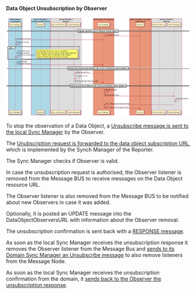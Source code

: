 #### Data Object Unsubscription by Observer

![Figure @data-sync-subscription Request to subscribe a Sync Data Object](data-object-unsubscribe.png)

To stop the observation of a Data Object, a [Unsubscribe message is sent to the local Sync Manager](../../messages/data-sync-messages.md#data-object-unsubscription-request-by-observer-hyperty) by the Observer.

The [Unubscription request is forwarded to the data object subscription URL](../../messages/data-sync-messages.md#observer-unsubscription-request-sent-to-data-object-subscription-handler), which is implemented by the Synch Manager of the Reporter.

The Sync Manager checks if Observer is valid.

In case the unsubscription request is authorised, the Observer listener is removed from the Message BUS to receive messages on the Data Object resource URL.

The Observer listener is also removed from the Message BUS to be notified about new Observers in case it was added.

Optionally, it is posted an UPDATE message into the DataObjectObserversURL with information about the Observer removal.

The unsubscription confirmation is sent back with a [RESPONSE message](../../messages/data-sync-messages.md#response-5).

As soon as the local Sync Manager receives the unsubscription response it removes the Observer listener from the Message Bus and [sends to its Domain Sync Manager an Unsubscribe message](../../messages/data-sync-messages.md#request-to-remove-data-sync-routing-path-at-observer-message-node) to also remove listeners from the Message Node.

As soon as the local Sync Manager receives the unsubscription confirmation from the domain, it [sends back to the Observer the unsubscription response](../../messages/data-sync-messages.md#unsubscription-response).
